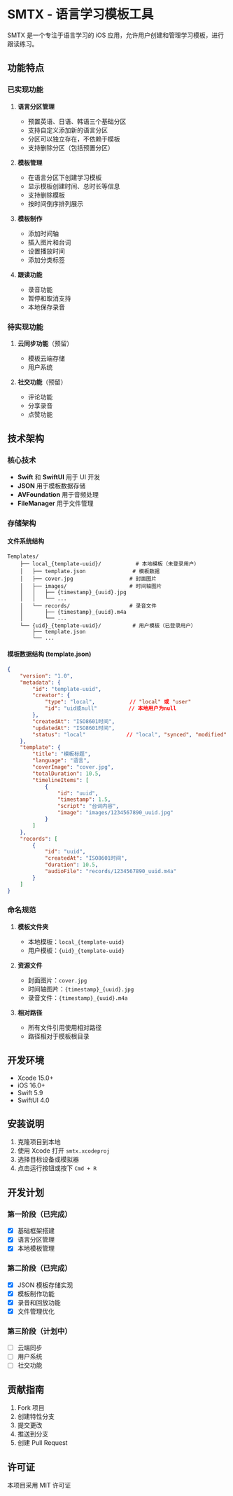 # SMTX - 语言学习模板工具

SMTX 是一个专注于语言学习的 iOS 应用，允许用户创建和管理学习模板，进行跟读练习。

## 功能特点

### 已实现功能

1. **语言分区管理**
   - 预置英语、日语、韩语三个基础分区
   - 支持自定义添加新的语言分区
   - 分区可以独立存在，不依赖于模板
   - 支持删除分区（包括预置分区）

2. **模板管理**
   - 在语言分区下创建学习模板
   - 显示模板创建时间、总时长等信息
   - 支持删除模板
   - 按时间倒序排列展示

3. **模板制作**
   - 添加时间轴
   - 插入图片和台词
   - 设置播放时间
   - 添加分类标签

4. **跟读功能**
   - 录音功能
   - 暂停和取消支持
   - 本地保存录音

### 待实现功能

1. **云同步功能**（预留）
   - 模板云端存储
   - 用户系统

2. **社交功能**（预留）
   - 评论功能
   - 分享录音
   - 点赞功能

## 技术架构

### 核心技术

- **Swift** 和 **SwiftUI** 用于 UI 开发
- **JSON** 用于模板数据存储
- **AVFoundation** 用于音频处理
- **FileManager** 用于文件管理

### 存储架构

#### 文件系统结构
```
Templates/
    ├── local_{template-uuid}/           # 本地模板（未登录用户）
    │   ├── template.json               # 模板数据
    │   ├── cover.jpg                  # 封面图片
    │   ├── images/                    # 时间轴图片
    │   │   ├── {timestamp}_{uuid}.jpg
    │   │   └── ...
    │   └── records/                   # 录音文件
    │       ├── {timestamp}_{uuid}.m4a
    │       └── ...
    └── {uid}_{template-uuid}/          # 用户模板（已登录用户）
        ├── template.json
        └── ...
```

#### 模板数据结构 (template.json)
```json
{
    "version": "1.0",
    "metadata": {
        "id": "template-uuid",
        "creator": {
            "type": "local",           // "local" 或 "user"
            "id": "uid或null"          // 本地用户为null
        },
        "createdAt": "ISO8601时间",
        "updatedAt": "ISO8601时间",
        "status": "local"             // "local", "synced", "modified"
    },
    "template": {
        "title": "模板标题",
        "language": "语言",
        "coverImage": "cover.jpg",
        "totalDuration": 10.5,
        "timelineItems": [
            {
                "id": "uuid",
                "timestamp": 1.5,
                "script": "台词内容",
                "image": "images/1234567890_uuid.jpg"
            }
        ]
    },
    "records": [
        {
            "id": "uuid",
            "createdAt": "ISO8601时间",
            "duration": 10.5,
            "audioFile": "records/1234567890_uuid.m4a"
        }
    ]
}
```

### 命名规范

1. **模板文件夹**
   - 本地模板：`local_{template-uuid}`
   - 用户模板：`{uid}_{template-uuid}`

2. **资源文件**
   - 封面图片：`cover.jpg`
   - 时间轴图片：`{timestamp}_{uuid}.jpg`
   - 录音文件：`{timestamp}_{uuid}.m4a`

3. **相对路径**
   - 所有文件引用使用相对路径
   - 路径相对于模板根目录

## 开发环境

- Xcode 15.0+
- iOS 16.0+
- Swift 5.9
- SwiftUI 4.0

## 安装说明

1. 克隆项目到本地
2. 使用 Xcode 打开 `smtx.xcodeproj`
3. 选择目标设备或模拟器
4. 点击运行按钮或按下 `Cmd + R`

## 开发计划

### 第一阶段（已完成）
- [x] 基础框架搭建
- [x] 语言分区管理
- [x] 本地模板管理

### 第二阶段（已完成）
- [x] JSON 模板存储实现
- [x] 模板制作功能
- [x] 录音和回放功能
- [x] 文件管理优化

### 第三阶段（计划中）
- [ ] 云端同步
- [ ] 用户系统
- [ ] 社交功能

## 贡献指南

1. Fork 项目
2. 创建特性分支
3. 提交更改
4. 推送到分支
5. 创建 Pull Request

## 许可证

本项目采用 MIT 许可证